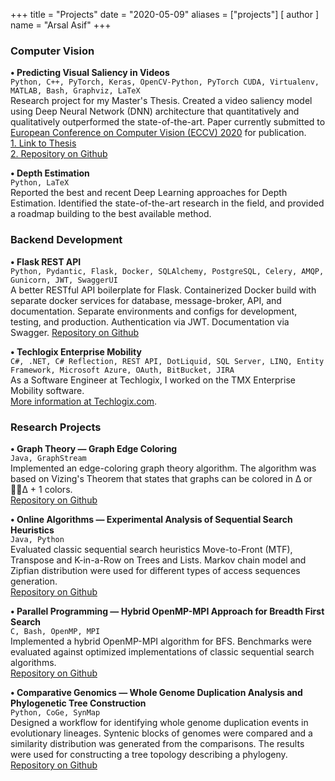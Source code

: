 +++
title = "Projects"
date = "2020-05-09"
aliases = ["projects"]
[ author ]
  name = "Arsal Asif"
+++

### Computer Vision

**• Predicting Visual Saliency in Videos**\
`Python, C++, PyTorch, Keras, OpenCV-Python, PyTorch CUDA, Virtualenv, MATLAB, Bash, Graphviz, LaTeX`\
Research project for my Master's Thesis. Created a video saliency model using Deep Neural Network (DNN) architecture that quantitatively and qualitatively outperformed the state-of-the-art. Paper currently submitted to [European Conference on Computer Vision (ECCV) 2020](https://eccv2020.eu/) for publication.\
[1. Link to Thesis](https://oatd.org/oatd/record?record=handle%5C:1993%5C%2F34455)\
[2. Repository on Github](https://github.com/arsalasif/SalAR)

**• Depth Estimation**\
`Python, LaTeX`\
Reported the best and recent Deep Learning approaches for Depth Estimation. Identified the state-of-the-art research in the field, and provided a roadmap building to the best available method.

### Backend Development
**• Flask REST API**\
`Python, Pydantic, Flask, Docker, SQLAlchemy, PostgreSQL, Celery, AMQP, Gunicorn, JWT, SwaggerUI`\
A better RESTful API boilerplate for Flask. Containerized Docker build with separate docker services for database, message-broker, API, and documentation. Separate environments and configs for development, testing, and production. Authentication via JWT. Documentation via Swagger.
[Repository on Github](https://github.com/arsalasif/flask-rest-api)

**• Techlogix Enterprise Mobility**\
`C#, .NET, C# Reflection, REST API, DotLiquid, SQL Server, LINQ, Entity Framework, Microsoft Azure, OAuth, BitBucket, JIRA`\
As a Software Engineer at Techlogix, I worked on the TMX Enterprise Mobility software. \
[More information at Techlogix.com](https://www.techlogix.com/enterprise-mobility/).

### Research Projects

**• Graph Theory — Graph Edge Coloring**\
`Java, GraphStream`\
Implemented an edge-coloring graph theory algorithm. The algorithm was based on Vizing's Theorem that states that graphs can be colored in Δ or Δ + 1 colors.\
[Repository on Github](https://github.com/arsalasif/graph-edge-coloring)

**• Online Algorithms — Experimental Analysis of Sequential Search Heuristics**\
`Java, Python`\
Evaluated classic sequential search heuristics Move-to-Front (MTF), Transpose and K-in-a-Row on Trees and Lists. Markov chain model and Zipfian distribution were used for different types of access sequences generation.\
[Repository on Github](https://github.com/arsalasif/sequential-search-heuristics)

**• Parallel Programming — Hybrid OpenMP-MPI Approach for Breadth First Search**\
`C, Bash, OpenMP, MPI`\
Implemented a hybrid OpenMP-MPI algorithm for BFS. Benchmarks were evaluated against optimized implementations of classic sequential search algorithms.\
[Repository on Github](https://github.com/arsalasif/bfs-hybrid-openmp-mpi)

**• Comparative Genomics — Whole Genome Duplication Analysis and Phylogenetic Tree Construction**\
`Python, CoGe, SynMap`\
Designed a workflow for identifying whole genome duplication events in evolutionary lineages. Syntenic blocks of genomes were compared and a similarity distribution was generated from the comparisons. The results were used for constructing a tree topology describing a phylogeny.\
[Repository on Github](https://github.com/arsalasif/wgd-analysis-phylo-tree)


<!-- {{<figure src="/vidsaliency.png" width="500">}} -->
